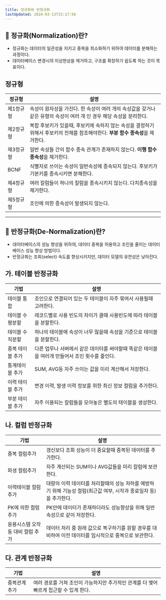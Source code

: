 ```yaml
---
title: 정규화와 반정규화
lastUpdated: 2024-03-13T15:17:56
---
```

## 💾 정규화(Normalization)란?
 - 정규화는 데이터의 일관성을 지키고 중복을 최소화하기 위하여 데이터를 분해하는 과정이다.
 - 데이터베이스 변경시의 이상현상을 제거하고, 구조를 확장하기 쉽도록 하는 것이 목표이다.


## 정규형
|정규형|설명|
|-|-|
|제1정규형|속성이 원자성을 가진다. 한 속성이 여러 개의 속성값을 갖거나 같은 유형의 속성이 여러 개 인 경우 해당 속성을 분리한다.|
|제2정규형|복합 후보키가 있을때, 후보키에 속하지 않는 속성을 결정하기 위해서 후보키의 전체를 참조해야한다. **부분 함수 종속성**을 제거한다.|
|제3정규형|일반 속성들 간의 함수 종속 관계가 존재하지 않는다. **이행 함수 종속성**을 제거한다.|
|BCNF|식별자로 쓰이는 속성이 일반속성에 종속되지 않는다. 후보키가 기본키를 종속시키면 분해한다.|
|제4정규형|여러 칼럼들이 하나의 칼럼을 종속시키지 않는다. 다치종속성을 제거한다.|
|제5정규형|조인에 의한 종속성이 발생되지 않는다.|

---

## 💾 반정규화(De-Normalization)란?
 - 데이터베이스의 성능 향상을 위하여, 데이터 중복을 허용하고 조인을 줄이는 데이터베이스 성능 향상 방법이다.
 - 반정규화는 조회(select) 속도를 향상시키지만, 데이터 모델의 유연성은 낮아진다.


## 가. 테이블 반정규화

|기법|설명|
|-|-|
|테이블 통합|조인으로 연결되어 있는 두 테이블이 자주 묶여서 사용될때 고려한다.|
|테이블 수평분할|레코드별로 사용 빈도의 차이가 클때 사용빈도에 따라 테이블을 분할한다.|
|테이블 수직분할|하나의 테이블에 속성이 너무 많을때 속성을 기준으로 테이블을 분할한다.|
|중복 테이블 추가|다른 업무나 서버에서 같은 데이터를 써야할때 똑같은 테이블을 여러개 만들어서 조인 횟수를 줄인다.|
|통계테이블 추가|SUM, AVG등 자주 쓰이는 값을 미리 계산해서 저장한다.|
|이력 테이블 추가|변경 이력, 발생 이력 정보를 위한 최신 정보 컬럼을 추가한다.|
|부분 테이블 추가|자주 이용되는 칼럼들을 모아놓은 별도의 테이블을 생성한다.|


## 나. 컬럼 반정규화

|기법|설명|
|-|-|
|중복 컬럼추가|갱신보다 조회 성능이 더 중요할때 중복된 데이터를 추가한다.|
|파생 컬럼추가|자주 계산되는 SUM이나 AVG값들을 미리 칼럼에 보관한다.|
|이력테이블 컬럼추가|대량의 이력 데이터를 처리할때의 성능 저하를 예방하기 위해 기능성 컬럼(최근값 여부, 시작과 종료일자 등)을 추가한다.|
|PK에 의한 컬럼 추가|PK안에 데이터가 존재하더라도 성능향상을 위해 일반속성으로 같이 저장한다.|
|응용시스템 오작동 대비 컬럼 추가|데이터 처리 중 원래 값으로 복구하기를 원할 경우를 대비하여 이전 데이터를 임시적으로 중복으로 보관한다.|


## 다. 관계 반정규화

|기법|설명|
|-|-|
|중복관계 추가|여러 경로를 거쳐 조인이 가능하지만 추가적인 관계를 더 맺어 빠르게 접근할 수 있게 한다.|


